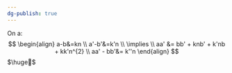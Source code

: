 ```yaml
---
dg-publish: true
---
```


On a:
$$
\begin{align}
a-b&=kn \\
a'-b'&=k'n \\
\implies \\
aa' &= bb' + knb' + k'nb + kk'n^{2}  \\
aa' - bb'&= k''n
\end{align}
$$
$\huge🕺$
